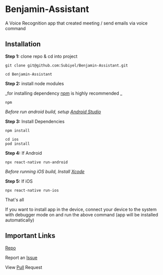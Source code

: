 # Benjamin-Assistant
A Voice Recognition app that created meeting / send emails via voice command




## Installation

**Step 1:** clone repo & cd into project
```
git clone git@github.com:Subiyel/Benjamin-Assistant.git
```

```
cd Benjamin-Assistant
```

**Step 2:** install node modules

_for installing dependency [npm](https://nodejs.org/en/) is highly recommended _

```
npm
```

_Before run android build, setup [Android Studio](https://facebook.github.io/react-native/docs/android-setup.html)_


**Step 3:** Install Dependencies
```
npm install
```


```
cd ios
pod install
```


**Step 4:** If Android

```
npx react-native run-android
```

_Before running iOS build, Install [Xcode](https://developer.apple.com/xcode/download/)_

**Step 5:** If iOS

```
npx react-native run-ios
```

That's all

If you want to install app in the device, connect your device to the system with debugger mode on and run the above command (app will be installed automatically)

## Important Links

[Repo](../../)

Report an [Issue](../../issues)

View [Pull](../../pulls) Request

